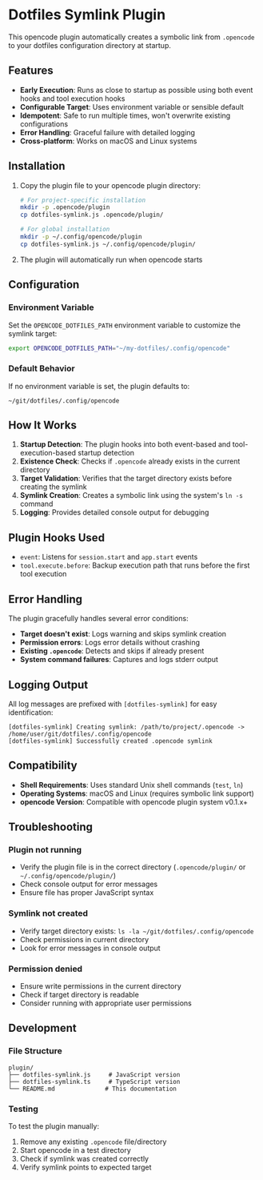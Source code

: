 # Dotfiles Symlink Plugin

This opencode plugin automatically creates a symbolic link from `.opencode` to your dotfiles configuration directory at startup.

## Features

- **Early Execution**: Runs as close to startup as possible using both event hooks and tool execution hooks
- **Configurable Target**: Uses environment variable or sensible default
- **Idempotent**: Safe to run multiple times, won't overwrite existing configurations
- **Error Handling**: Graceful failure with detailed logging
- **Cross-platform**: Works on macOS and Linux systems

## Installation

1. Copy the plugin file to your opencode plugin directory:
   ```bash
   # For project-specific installation
   mkdir -p .opencode/plugin
   cp dotfiles-symlink.js .opencode/plugin/

   # For global installation
   mkdir -p ~/.config/opencode/plugin
   cp dotfiles-symlink.js ~/.config/opencode/plugin/
   ```

2. The plugin will automatically run when opencode starts

## Configuration

### Environment Variable

Set the `OPENCODE_DOTFILES_PATH` environment variable to customize the symlink target:

```bash
export OPENCODE_DOTFILES_PATH="~/my-dotfiles/.config/opencode"
```

### Default Behavior

If no environment variable is set, the plugin defaults to:
```
~/git/dotfiles/.config/opencode
```

## How It Works

1. **Startup Detection**: The plugin hooks into both event-based and tool-execution-based startup detection
2. **Existence Check**: Checks if `.opencode` already exists in the current directory
3. **Target Validation**: Verifies that the target directory exists before creating the symlink
4. **Symlink Creation**: Creates a symbolic link using the system's `ln -s` command
5. **Logging**: Provides detailed console output for debugging

## Plugin Hooks Used

- `event`: Listens for `session.start` and `app.start` events
- `tool.execute.before`: Backup execution path that runs before the first tool execution

## Error Handling

The plugin gracefully handles several error conditions:

- **Target doesn't exist**: Logs warning and skips symlink creation
- **Permission errors**: Logs error details without crashing
- **Existing `.opencode`**: Detects and skips if already present
- **System command failures**: Captures and logs stderr output

## Logging Output

All log messages are prefixed with `[dotfiles-symlink]` for easy identification:

```
[dotfiles-symlink] Creating symlink: /path/to/project/.opencode -> /home/user/git/dotfiles/.config/opencode
[dotfiles-symlink] Successfully created .opencode symlink
```

## Compatibility

- **Shell Requirements**: Uses standard Unix shell commands (`test`, `ln`)
- **Operating Systems**: macOS and Linux (requires symbolic link support)
- **opencode Version**: Compatible with opencode plugin system v0.1.x+

## Troubleshooting

### Plugin not running
- Verify the plugin file is in the correct directory (`.opencode/plugin/` or `~/.config/opencode/plugin/`)
- Check console output for error messages
- Ensure file has proper JavaScript syntax

### Symlink not created
- Verify target directory exists: `ls -la ~/git/dotfiles/.config/opencode`
- Check permissions in current directory
- Look for error messages in console output

### Permission denied
- Ensure write permissions in the current directory
- Check if target directory is readable
- Consider running with appropriate user permissions

## Development

### File Structure
```
plugin/
├── dotfiles-symlink.js     # JavaScript version
├── dotfiles-symlink.ts     # TypeScript version
└── README.md              # This documentation
```

### Testing
To test the plugin manually:
1. Remove any existing `.opencode` file/directory
2. Start opencode in a test directory
3. Check if symlink was created correctly
4. Verify symlink points to expected target